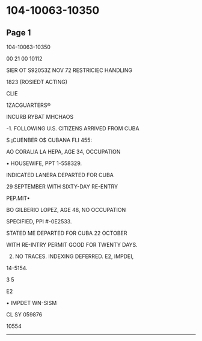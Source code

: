 # 104-10063-10350

## Page 1

104-10063-10350

00 21 00 10112

SIER OT S92053Z NOV 72 RESTRICIEC HANDLING

1823 (ROSIEDT ACTING)

CLIE

1ZACGUARTERS®

INCURB RYBAT MHCHAOS

-1. FOLLOWING U.S. CITIZENS ARRIVED FROM CUBA

S ¡CUENBER O$ CUBANA FLI 455:

AO CORALIA LA HEPA, AGE 34, OCCUPATION

• HOUSEWIFE, PPT 1-558329.

INDICATED LANERA DEPARTED FOR CUBA

29 SEPTEMBER WITH SIXTY-DAY RE-ENTRY

PEP.MIT•

BO GILBERIO LOPEZ, AGE 48, NO OCCUPATION

SPECIFIED, PPI #-0E2533.

STATED ME DEPARTED FOR CUBA 22 OCTOBER

WITH RE-INTRY PERMIT GOOD FOR TWENTY DAYS.

2. NO TRACES. INDEXING DEFERRED. E2, IMPDEI,

14-5154.

3 5

E2

• IMPDET WN-SISM

CL SY 059876

10554

---

